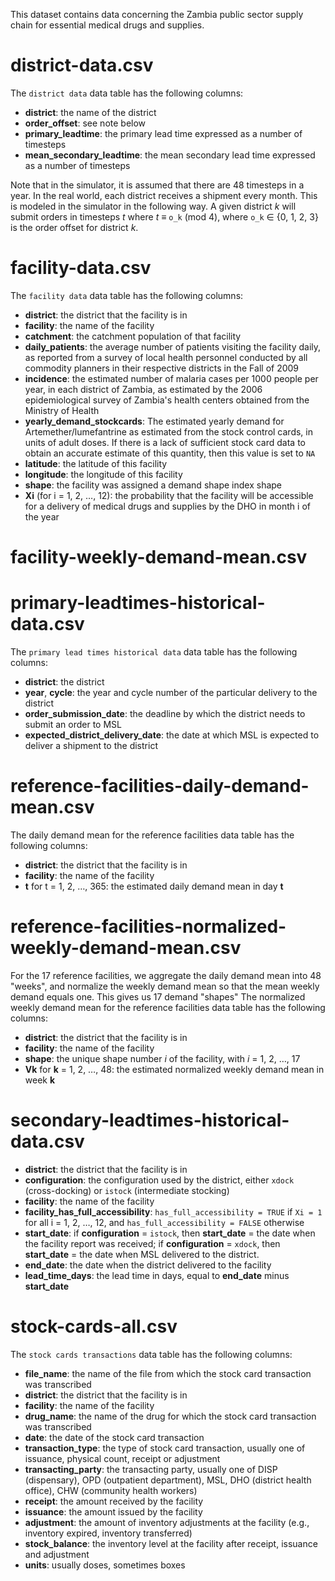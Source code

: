 [comment]: # (Please also refer to the Google document)
[comment]: # ("GitHub data files for MSOM paper Zambia")

This dataset contains data concerning the Zambia public sector supply chain for essential medical drugs and supplies.





# district-data.csv

The `district data`
data table has the following columns:

 - **district**: the name of the district
 - **order_offset**: see note below
 - **primary_leadtime**:
   the primary lead time expressed as a number of timesteps
 - **mean_secondary_leadtime**:
   the mean secondary lead time expressed as a number of timesteps

Note that in the simulator,
it is assumed that there are 48 timesteps in a year.
In the real world,
each district receives a shipment every month.
This is modeled in the simulator in the following way.
A given district *k* will submit orders in timesteps *t* where
*t* ≡ `o_k` (mod 4),
where `o_k` ∈ {0, 1, 2, 3} is the order offset for district *k*.




# facility-data.csv

The `facility data`
data table has the following columns:

 - **district**: the district that the facility is in
 - **facility**: the name of the facility
 - **catchment**: the catchment population of that facility
 - **daily_patients**:
   the average number of patients visiting the facility daily,
   as reported from a survey of local health personnel
   conducted by all commodity planners in their respective districts
   in the Fall of 2009
 - **incidence**:
   the estimated number of malaria cases per 1000 people per year,
   in each district of Zambia,
   as estimated by the 2006 epidemiological survey of
   Zambia's health centers obtained from the Ministry of Health
 - **yearly_demand_stockcards**:
   The estimated yearly demand for Artemether/lumefantrine
   as estimated from the stock control cards,
   in units of adult doses.
   If there is a lack of sufficient stock card data
   to obtain an accurate estimate of this quantity,
   then this value is set to `NA`
 - **latitude**: the latitude of this facility
 - **longitude**: the longitude of this facility
 - **shape**: the facility was assigned a demand shape index shape
 - **Xi** (for i = 1, 2, …, 12): the probability that the facility will
    be accessible for a delivery of medical drugs and supplies by the
    DHO in month i of the year





# facility-weekly-demand-mean.csv




# primary-leadtimes-historical-data.csv

The `primary lead times historical data`
data table has the following columns:

 - **district**: the district
 - **year**, **cycle**: the year and cycle number
   of the particular delivery to the district
 - **order_submission_date**:
   the deadline by which the district needs to submit an order to MSL
 - **expected_district_delivery_date**:
   the date at which MSL is expected to deliver a shipment to the district





# reference-facilities-daily-demand-mean.csv

The daily demand mean for the reference facilities
data table has the following columns:

 - **district**: the district that the facility is in
 - **facility**: the name of the facility
 - **t** for t = 1, 2, …, 365: the estimated daily demand mean in day **t**




# reference-facilities-normalized-weekly-demand-mean.csv

For the 17 reference facilities,
we aggregate the daily demand mean into 48 "weeks",
and normalize the weekly demand mean so that
the mean weekly demand equals one.
This gives us 17 demand "shapes"
The normalized weekly demand mean for the reference facilities
data table has the following columns:

 - **district**: the district that the facility is in
 - **facility**: the name of the facility
 - **shape**: the unique shape number *i* of the facility, with
   *i* = 1, 2, …, 17
 - **Vk** for **k** = 1, 2, …, 48:
   the estimated normalized weekly demand mean in week **k**





# secondary-leadtimes-historical-data.csv

 - **district**: the district that the facility is in
 - **configuration**: the configuration used by the district, either
   `xdock` (cross-docking) or `istock` (intermediate stocking)
 - **facility**: the name of the facility
 - **facility_has_full_accessibility**:
   `has_full_accessibility = TRUE` if `Xi = 1`
   for all i = 1, 2, …, 12, and `has_full_accessibility = FALSE` otherwise
 - **start_date**:
   if **configuration** = `istock`,
   then **start_date** = the date when the facility report was received;
   if **configuration** = `xdock`,
   then **start_date** = the date when MSL delivered to the district.
 - **end_date**:
   the date when the district delivered to the facility
 - **lead_time_days**:
   the lead time in days, equal to **end_date** minus **start_date**




# stock-cards-all.csv

The `stock cards transactions`
data table has the following columns:

 - **file_name**:
   the name of the file from which
   the stock card transaction was transcribed
 - **district**: the district that the facility is in
 - **facility**: the name of the facility
 - **drug_name**:
   the name of the drug for which
   the stock card transaction was transcribed
 - **date**:
   the date of the stock card transaction
 - **transaction_type**:
   the type of stock card transaction,
   usually one of issuance, physical count, receipt or adjustment
 - **transacting_party**:
   the transacting party,
   usually one of
   DISP (dispensary), OPD (outpatient department),
   MSL, DHO (district health office), CHW (community health workers)
 - **receipt**:
   the amount received by the facility
 - **issuance**:
   the amount issued by the facility
 - **adjustment**:
   the amount of inventory adjustments at the facility
   (e.g., inventory expired, inventory transferred)
 - **stock_balance**:
   the inventory level at the facility
   after receipt, issuance and adjustment
 - **units**: usually doses, sometimes boxes






